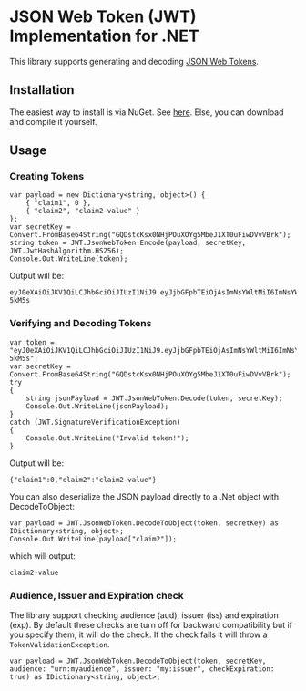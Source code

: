 # JSON Web Token (JWT) Implementation for .NET

This library supports generating and decoding [JSON Web Tokens](http://tools.ietf.org/html/draft-jones-json-web-token-10).

## Installation
The easiest way to install is via NuGet.  See [here](https://nuget.org/packages/JWT).  Else, you can download and compile it yourself.

## Usage
### Creating Tokens
    var payload = new Dictionary<string, object>() {
        { "claim1", 0 },
        { "claim2", "claim2-value" }
    };
    var secretKey = Convert.FromBase64String("GQDstcKsx0NHjPOuXOYg5MbeJ1XT0uFiwDVvVBrk");
    string token = JWT.JsonWebToken.Encode(payload, secretKey, JWT.JwtHashAlgorithm.HS256);
    Console.Out.WriteLine(token);

Output will be:

    eyJ0eXAiOiJKV1QiLCJhbGciOiJIUzI1NiJ9.eyJjbGFpbTEiOjAsImNsYWltMiI6ImNsYWltMi12YWx1ZSJ9.8pwBI_HtXqI3UgQHQ_rDRnSQRxFL1SR8fbQoS-5kM5s

### Verifying and Decoding Tokens

    var token = "eyJ0eXAiOiJKV1QiLCJhbGciOiJIUzI1NiJ9.eyJjbGFpbTEiOjAsImNsYWltMiI6ImNsYWltMi12YWx1ZSJ9.8pwBI_HtXqI3UgQHQ_rDRnSQRxFL1SR8fbQoS-5kM5s";
    var secretKey = Convert.FromBase64String("GQDstcKsx0NHjPOuXOYg5MbeJ1XT0uFiwDVvVBrk");
    try
    {
        string jsonPayload = JWT.JsonWebToken.Decode(token, secretKey);
        Console.Out.WriteLine(jsonPayload);
    }
    catch (JWT.SignatureVerificationException)
    {
        Console.Out.WriteLine("Invalid token!");
    }

Output will be:

    {"claim1":0,"claim2":"claim2-value"}

You can also deserialize the JSON payload directly to a .Net object with DecodeToObject:

    var payload = JWT.JsonWebToken.DecodeToObject(token, secretKey) as IDictionary<string, object>;
    Console.Out.WriteLine(payload["claim2"]);

which will output:
    
    claim2-value

### Audience, Issuer and Expiration check

The library support checking audience (aud), issuer (iss) and expiration (exp). By default these checks are turn off for backward compatibility but if you specify them, it will do the check. If the check fails it will throw a `TokenValidationException`.

    var payload = JWT.JsonWebToken.DecodeToObject(token, secretKey, audience: "urn:myaudience", issuer: "my:issuer", checkExpiration: true) as IDictionary<string, object>;

